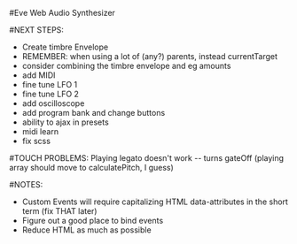 #Eve Web Audio Synthesizer

#NEXT STEPS:
* Create timbre Envelope
* REMEMBER: when using a lot of (any?) parents, instead currentTarget
* consider combining the timbre envelope and eg amounts
* add MIDI
* fine tune LFO 1
* fine tune LFO 2
* add oscilloscope
* add program bank and change buttons
* ability to ajax in presets
* midi learn
* fix scss

#TOUCH PROBLEMS:
Playing legato doesn't work -- turns gateOff (playing array should move to calculatePitch, I guess)

#NOTES:
* Custom Events will require capitalizing HTML data-attributes in the short term (fix THAT later)
* Figure out a good place to bind events
* Reduce HTML as much as possible
